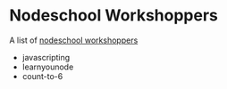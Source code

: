 # Nodeschool Workshoppers

A list of [nodeschool workshoppers](https://nodeschool.io/#workshoppers)

- javascripting
- learnyounode
- count-to-6


